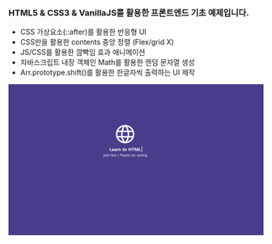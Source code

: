 ### HTML5 & CSS3 & VanillaJS를 활용한 프론트엔드 기초 예제입니다.
- CSS 가상요소(::after)를 활용한 반응형 UI
- CSS만을 활용한 contents 중앙 정렬 (Flex/grid X)
- JS/CSS를 활용한 깜빡임 효과 애니메이션
- 자바스크립트 내장 객체인 Math를 활용한 랜덤 문자열 생성
- Arr.prototype.shift()를 활용한 한글자씩 출력하는 UI 제작

![image-20221112181922188](README.assets/image-20221112181922188.png)
